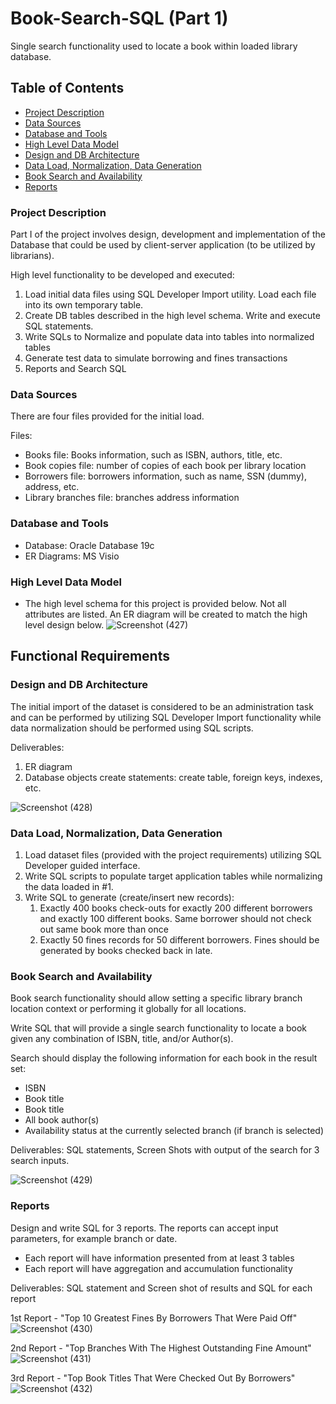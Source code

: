 # Book-Search-SQL (Part 1)
Single search functionality used to locate a book within loaded library database.

## Table of Contents

- [Project Description](#project-description)
- [Data Sources](#data-sources)
- [Database and Tools](#database-and-tools)
- [High Level Data Model](#high-level-data-model)
- [Design and DB Architecture](#design-and-db-architecture)
- [Data Load, Normalization, Data Generation](#data-load-normalization-data-generation)
- [Book Search and Availability](#book-search-and-availability)
- [Reports](#reports)
  
### Project Description
Part I of the project involves design, development and implementation of the Database that could be used by
client-server application (to be utilized by librarians).

High level functionality to be developed and executed:
1. Load initial data files using SQL Developer Import utility. Load each file into its
own temporary table.
2. Create DB tables described in the high level schema. Write and execute SQL statements.
3. Write SQLs to Normalize and populate data into tables into normalized tables
4. Generate test data to simulate borrowing and fines transactions
5. Reports and Search SQL

### Data Sources
There are four files provided for the initial load.

Files:
- Books file: Books information, such as ISBN, authors, title, etc.
- Book copies file: number of copies of each book per library location
- Borrowers file: borrowers information, such as name, SSN (dummy), address, etc.
- Library branches file: branches address information

### Database and Tools 
- Database: Oracle Database 19c 
- ER Diagrams: MS Visio

### High Level Data Model
- The high level schema for this project is provided below. Not all attributes are listed. An ER
diagram will be created to match the high level design below.
![Screenshot (427)](https://github.com/user-attachments/assets/c5b8e8e9-7c90-40d7-8306-889fe6ed2e23)

## Functional Requirements 

### Design and DB Architecture 

The initial import of the dataset is considered to be an administration task and can be performed by utilizing
SQL Developer Import functionality while data normalization should be performed using SQL scripts.

Deliverables:
1. ER diagram
2. Database objects create statements: create table, foreign keys, indexes, etc.

![Screenshot (428)](https://github.com/user-attachments/assets/93c9bdab-c76e-4679-be97-41228223ec90)


### Data Load, Normalization, Data Generation

1. Load dataset files (provided with the project requirements) utilizing SQL Developer guided interface. 
2. Write SQL scripts to populate target application tables while normalizing the data loaded in #1.
3. Write SQL to generate (create/insert new records):
    1. Exactly 400 books check-outs for exactly 200 different borrowers and exactly 100 different books.
        Same borrower should not check out same book more than once
    2. Exactly 50 fines records for 50 different borrowers. Fines should be generated by books checked back
        in late.

### Book Search and Availability

Book search functionality should allow setting a specific library branch location context or performing it globally
for all locations.

Write SQL that will provide a single search functionality to locate a book given any combination of ISBN, title,
and/or Author(s). 

Search should display the following information for each book in the result set:
- ISBN
- Book title
- Book title
- All book author(s)
- Availability status at the currently selected branch (if branch is selected)

Deliverables: SQL statements, Screen Shots with output of the search for 3 search inputs.

![Screenshot (429)](https://github.com/user-attachments/assets/6888f1fc-1f02-459b-8b11-909aad018e89)


### Reports 

Design and write SQL for 3 reports. The reports can accept input parameters, for example branch or date.
- Each report will have information presented from at least 3 tables
- Each report will have aggregation and accumulation functionality

Deliverables: SQL statement and Screen shot of results and SQL for each report

1st Report - "Top 10 Greatest Fines By Borrowers That Were Paid Off"
![Screenshot (430)](https://github.com/user-attachments/assets/71f47b4e-e47f-455c-83db-938aa76e7c28)

2nd Report - "Top Branches With The Highest Outstanding Fine Amount"
![Screenshot (431)](https://github.com/user-attachments/assets/cf00334b-e253-4045-bb4c-0798a0f0824b)

3rd Report - "Top Book Titles That Were Checked Out By Borrowers"
![Screenshot (432)](https://github.com/user-attachments/assets/305a4dc7-5f31-4dc7-893e-57df188fabe5)
